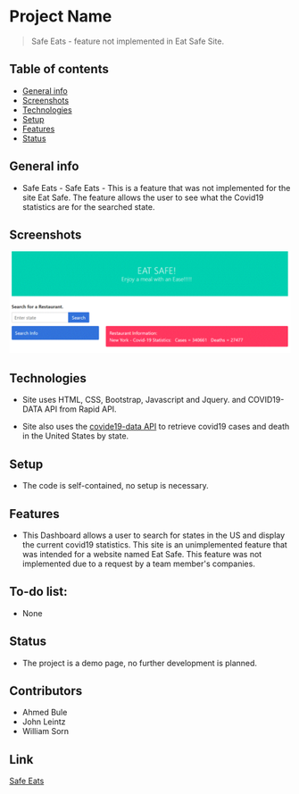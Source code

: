 # Project Name

> Safe Eats - feature not implemented in Eat Safe Site.

## Table of contents

- [General info](#general-info)
- [Screenshots](#screenshots)
- [Technologies](#technologies)
- [Setup](#setup)
- [Features](#features)
- [Status](#status)

## General info

- Safe Eats - Safe Eats - This is a feature that was not implemented for the site Eat Safe. The feature allows the user to see what the Covid19 statistics are for the searched state.

## Screenshots

![](/Assets/Img/safeEats.GIF)

## Technologies

- Site uses HTML, CSS, Bootstrap, Javascript and Jquery. and COVID19-DATA API from Rapid API.

- Site also uses the [covide19-data API](https://rapidapi.com/ShubhGupta/api/covid19-data?endpoint=apiendpoint_d5275d2a-ffe4-4a12-8a76-6c9d932e234d) to retrieve covid19 cases and death in the United States by state.

## Setup

- The code is self-contained, no setup is necessary.

## Features

- This Dashboard allows a user to search for states in the US and display the current covid19 statistics. This site is an unimplemented feature that was intended for a website named Eat Safe. This feature was not implemented due to a request by a team member's companies.

## To-do list:

- None

## Status

- The project is a demo page, no further development is planned.

## Contributors

- Ahmed Bule
- John Leintz
- William Sorn

## Link

[Safe Eats](https://sornwill.github.io/safe-eats/)
